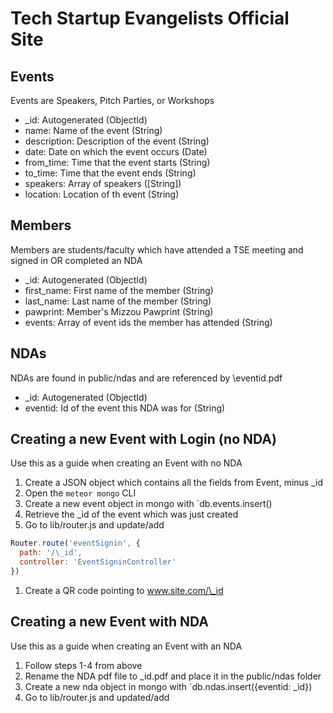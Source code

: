 Tech Startup Evangelists Official Site
======================================

Events
----------------
Events are Speakers, Pitch Parties, or Workshops

* \_id: Autogenerated (ObjectId)
* name: Name of the event (String)
* description: Description of the event (String)
* date: Date on which the event occurs (Date)
* from\_time: Time that the event starts (String)
* to\_time: Time that the event ends (String)
* speakers: Array of speakers ([String])
* location: Location of th event (String)

Members
-------
Members are students/faculty which have attended a TSE meeting and signed in OR completed an NDA

* \_id: Autogenerated (ObjectId)
* first\_name: First name of the member (String)
* last\_name: Last name of the member (String)
* pawprint: Member's Mizzou Pawprint (String)
* events: Array of event ids the member has attended (String)

NDAs
----
NDAs are found in public/ndas and are referenced by \eventid.pdf

* \_id: Autogenerated (ObjectId)
* eventid: Id of the event this NDA was for (String)


Creating a new Event with Login (no NDA)
----------------------------------------
Use this as a guide when creating an Event with no NDA

1. Create a JSON object which contains all the fields from Event, minus \_id
1. Open the `meteor mongo` CLI
1. Create a new event object in mongo with `db.events.insert(<json>)
1. Retrieve the \_id of the event which was just created
1. Go to lib/router.js and update/add
```javascript
Router.route('eventSignin', {
  path: '/\_id',
  controller: 'EventSigninController'
})
```
1. Create a QR code pointing to www.site.com/\_id

Creating a new Event with NDA
-----------------------------
Use this as a guide when creating an Event with an NDA

1. Follow steps 1-4 from above
1. Rename the NDA pdf file to \_id.pdf and place it in the public/ndas folder
1. Create a new nda object in mongo with `db.ndas.insert({eventid: \_id})
1. Go to lib/router.js and updated/add
```javascript

```